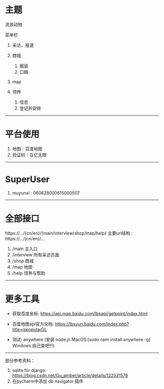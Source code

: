 # 主题
流浪动物

菜单栏
1. 采访，报道
2. 商城
   1. 服装
   2. 口粮

3. map
4. 领养
   1. 信息
   2. 登记并安排

---

# 平台使用
1. 地图：百度地图
2. 验证码：互亿无限

---

# SuperUser
1. muyunxi : 060828000615000507

---

# 全部接口
https://.../{cn/en}/{main/interview/shop/map/help}
主要url结构 : https://.../(cn/en)/...
1. /main 主入口
2. /interview 所有采访页面
3. /shop 商城
4. /map 地图
5. /help 领养与帮助

---

# 更多工具

* 获取百度坐标: https://api.map.baidu.com/lbsapi/getpoint/index.html

* 百度地图api官方文档: https://lbsyun.baidu.com/index.php?title=jspopularGL

* 测试: anywhere (安装 node.js MacOS:[sudo npm install anywhere -g] Windows:自己查吧!!!)

---

部分参考资料：
1. sqlite for django: https://blog.csdn.net/Gu_amber/article/details/122531578
2. 在pycharm中添加 db navigator 插件
